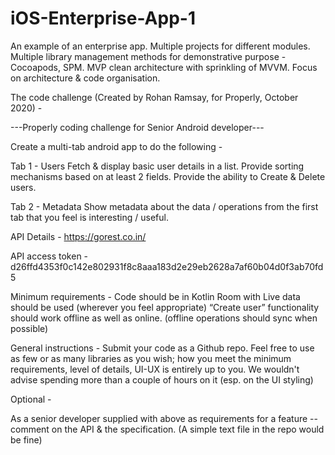 # iOS-Enterprise-App-1
An example of an enterprise app. Multiple projects for different modules. Multiple library management methods for demonstrative purpose - Cocoapods, SPM. MVP clean architecture with sprinkling of MVVM. Focus on architecture &amp; code organisation.


The code challenge (Created by Rohan Ramsay, for Properly, October 2020) -

---Properly coding challenge for Senior Android developer---

Create a multi-tab android app to do the following -

Tab 1 - Users Fetch & display basic user details in a list. Provide sorting mechanisms based on at least 2 fields. Provide the ability to Create & Delete users.

Tab 2 - Metadata Show metadata about the data / operations from the first tab that you feel is interesting / useful.

API Details - https://gorest.co.in/

API access token - d26ffd4353f0c142e802931f8c8aaa183d2e29eb2628a7af60b04d0f3ab70fd5

Minimum requirements - Code should be in Kotlin Room with Live data should be used (wherever you feel appropriate) “Create user” functionality should work offline as well as online. (offline operations should sync when possible)

General instructions - Submit your code as a Github repo. Feel free to use as few or as many libraries as you wish; how you meet the minimum requirements, level of details, UI-UX is entirely up to you. We wouldn't advise spending more than a couple of hours on it (esp. on the UI styling)

Optional -

As a senior developer supplied with above as requirements for a feature -- comment on the API & the specification. (A simple text file in the repo would be fine)
